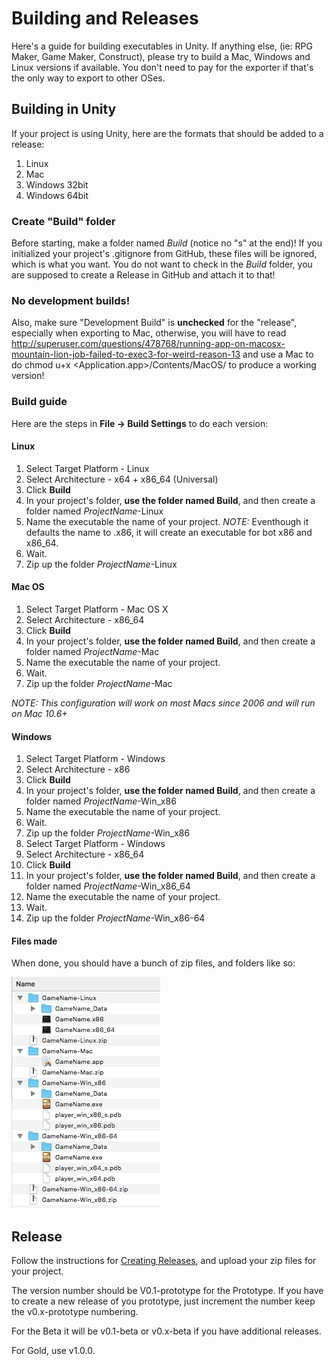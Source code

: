 # Building and Releases

Here's a guide for building executables in Unity. If anything else, (ie: RPG Maker, Game Maker, Construct), please try to build a Mac, Windows and Linux versions if available. You don't need to pay for the exporter if that's the only way to export to other OSes. 

## Building in Unity
If your project is using Unity, here are the formats that should be added to a release:

1. Linux 
2. Mac 
3. Windows 32bit 
4. Windows 64bit

### Create "Build" folder
Before starting, make a folder named _Build_ (notice no "s" at the end)! If you initialized your project's .gitignore from GitHub, these files will be ignored, which is what you want. You do not want to check in the _Build_ folder, you are supposed to create a Release in GitHub and attach it to that!

### No development builds!
Also, make sure "Development Build" is **unchecked** for the "release", especially when exporting to Mac, otherwise, you will have to read http://superuser.com/questions/478768/running-app-on-macosx-mountain-lion-job-failed-to-exec3-for-weird-reason-13 and use a Mac to do chmod u+x <Application.app>/Contents/MacOS/<application binary> to produce a working version!

### Build guide
Here are the steps in **File -> Build Settings** to do each version:

#### Linux

1. Select Target Platform - Linux
2. Select Architecture - x64 + x86_64 (Universal)
3. Click **Build**
4. In your project's folder, **use the folder named Build**, and then create a folder named _ProjectName_\-Linux
5. Name the executable the name of your project. _NOTE:_ Eventhough it defaults the name to .x86, it will create an executable for bot x86 and x86_64. 
6. Wait.
7. Zip up the folder _ProjectName_\-Linux


#### Mac OS

1. Select Target Platform - Mac OS X
2. Select Architecture - x86_64
3. Click **Build**
4. In your project's folder, **use the folder named Build**, and then create a folder named _ProjectName_\-Mac
5. Name the executable the name of your project.
6. Wait.
7. Zip up the folder _ProjectName_\-Mac

_NOTE: This configuration will work on most Macs since 2006 and will run on Mac 10.6+_

#### Windows

1. Select Target Platform - Windows
2. Select Architecture - x86
3. Click **Build**
4. In your project's folder, **use the folder named Build**, and then create a folder named _ProjectName_\-Win_x86
5. Name the executable the name of your project.
6. Wait.
7. Zip up the folder _ProjectName_\-Win_x86
8. Select Target Platform - Windows
9. Select Architecture - x86_64
10. Click **Build**
11. In your project's folder, **use the folder named Build**, and then create a folder named _ProjectName_\-Win_x86_64
12. Name the executable the name of your project.
13. Wait.
14. Zip up the folder _ProjectName_\-Win_x86-64

#### Files made
When done, you should have a bunch of zip files, and folders like so:

![](Filelist.png)

## Release
Follow the instructions for [Creating Releases](https://help.github.com/articles/creating-releases/), and upload your zip files for your project.

The version number should be V0.1-prototype for the Prototype. If you have to create a new release of you prototype, just increment the number keep the v0.x-prototype numbering. 

For the Beta it will be v0.1-beta or v0.x-beta if you have additional releases. 

For Gold, use v1.0.0.

